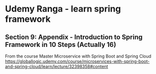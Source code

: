 # Udemy Ranga - learn spring framework
## Section 9: Appendix - Introduction to Spring Framework in 10 Steps (Actually 16)
From the course Master Microservice with Spring Boot and Spring Cloud  
https://globallogic.udemy.com/course/microservices-with-spring-boot-and-spring-cloud/learn/lecture/32398358#content
